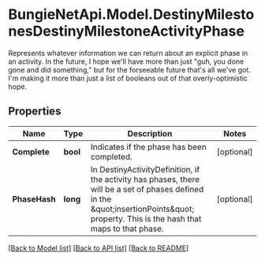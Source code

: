 # BungieNetApi.Model.DestinyMilestonesDestinyMilestoneActivityPhase
Represents whatever information we can return about an explicit phase in an activity. In the future, I hope we'll have more than just \"guh, you done gone and did something,\" but for the forseeable future that's all we've got. I'm making it more than just a list of booleans out of that overly-optimistic hope.
## Properties

Name | Type | Description | Notes
------------ | ------------- | ------------- | -------------
**Complete** | **bool** | Indicates if the phase has been completed. | [optional] 
**PhaseHash** | **long** | In DestinyActivityDefinition, if the activity has phases, there will be a set of phases defined in the \&quot;insertionPoints\&quot; property. This is the hash that maps to that phase. | [optional] 

[[Back to Model list]](../README.md#documentation-for-models) [[Back to API list]](../README.md#documentation-for-api-endpoints) [[Back to README]](../README.md)

